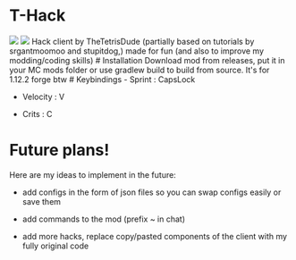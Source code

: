 # T-Hack
<img src="https://img.shields.io/github/last-commit/TetrisLitHub/T-Hack">
<img src="https://img.shields.io/github/downloads/TetrisLitHub/T-Hack/total">
Hack client by TheTetrisDude (partially based on tutorials by srgantmoomoo and stupitdog,) made for fun (and also to improve my modding/coding skills)
# Installation
Download mod from releases, put it in your MC mods folder or use gradlew build to build from source. It's for 1.12.2 forge btw
# Keybindings
- Sprint : CapsLock 

- Velocity : V 

- Crits : C 

# Future plans!
Here are my ideas to implement in the future:

- add configs in the form of json files so you can swap configs easily or save them

- add commands to the mod (prefix ~ in chat)

- add more hacks, replace copy/pasted components of the client with my fully original code
